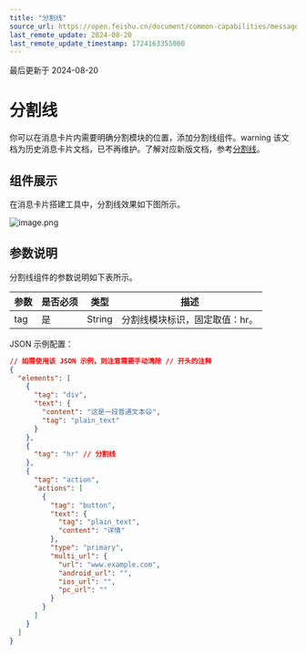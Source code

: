 ```yaml
---
title: "分割线"
source_url: https://open.feishu.cn/document/common-capabilities/message-card/message-cards-content/divider-line-module
last_remote_update: 2024-08-20
last_remote_update_timestamp: 1724163355000
---
```

最后更新于 2024-08-20

# 分割线

你可以在消息卡片内需要明确分割模块的位置，添加分割线组件。warning
该文档为历史消息卡片文档，已不再维护。了解对应新版文档，参考[分割线](https://open.feishu.cn/document/uAjLw4CM/ukzMukzMukzM/feishu-cards/card-components/content-components/divider)。

## 组件展示

在消息卡片搭建工具中，分割线效果如下图所示。

![image.png](https://sf3-cn.feishucdn.com/obj/open-platform-opendoc/84bb4a596bd269234a8b2f7f948f7fd6_V9U7l4iD7F.png?height=1342&lazyload=true&maxWidth=600&width=2882)

## 参数说明

分割线组件的参数说明如下表所示。

参数 | 是否必须 | 类型 | 描述
--- | --- | --- | ---
tag | 是 | String | 分割线模块标识，固定取值：hr。

JSON 示例配置：

```json
// 如需使用该 JSON 示例，则注意需要手动清除 // 开头的注释
{
  "elements": [
    {
      "tag": "div",
      "text": {
        "content": "这是一段普通文本😄",
        "tag": "plain_text"
      }
    },
    {
      "tag": "hr" // 分割线
    },
    {
      "tag": "action",
      "actions": [
        {
          "tag": "button",
          "text": {
            "tag": "plain_text",
            "content": "详情"
          },
          "type": "primary",
          "multi_url": {
            "url": "www.example.com",
            "android_url": "",
            "ios_url": "",
            "pc_url": ""
          }
        }
      ]
    }
  ]
}
```
